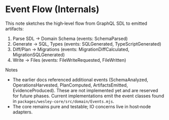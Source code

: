 # Event Flow (Internals)

This note sketches the high‑level flow from GraphQL SDL to emitted artifacts:

1) Parse SDL → Domain Schema (events: SchemaParsed)
2) Generate → SQL, Types (events: SQLGenerated, TypeScriptGenerated)
3) Diff/Plan → Migrations (events: MigrationDiffCalculated, MigrationSQLGenerated)
4) Write → Files (events: FileWriteRequested, FileWritten)

Notes
- The earlier docs referenced additional events (SchemaAnalyzed, OperationsHarvested, PlanComputed, ArtifactsEmitted, EvidenceProduced). These are not implemented yet and are reserved for future phases. Current implementations emit the event classes found in `packages/wesley-core/src/domain/Events.mjs`.
- The core remains pure and testable; IO concerns live in host‑node adapters.
